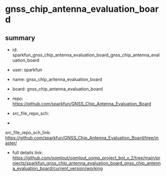 # gnss_chip_antenna_evaluation_board
 
## summary 
* id: sparkfun_gnss_chip_antenna_evaluation_board_gnss_chip_antenna_evaluation_board
* user: sparkfun
* name: gnss_chip_antenna_evaluation_board
* board: gnss_chip_antenna_evaluation_board
* repo: https://github.com/sparkfun/GNSS_Chip_Antenna_Evaluation_Board



* src_file_repo_sch: 
*
 src_file_repo_sch_link: https://github.com/sparkfun/GNSS_Chip_Antenna_Evaluation_Board/tree/master/
* full details link: https://github.com/oomlout/oomlout_oomp_project_bot_v_2/tree/main/projects/sparkfun_gnss_chip_antenna_evaluation_board_gnss_chip_antenna_evaluation_board/current_version/working  






